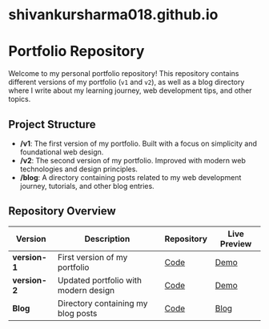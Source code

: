 # shivankursharma018.github.io

# Portfolio Repository

Welcome to my personal portfolio repository! This repository contains different versions of my portfolio (`v1` and `v2`), as well as a blog directory where I write about my learning journey, web development tips, and other topics.

## Project Structure

- **/v1**: The first version of my portfolio. Built with a focus on simplicity and foundational web design.
- **/v2**: The second version of my portfolio. Improved with modern web technologies and design principles.
- **/blog**: A directory containing posts related to my web development journey, tutorials, and other blog entries.

## Repository Overview

| Version             | Description                               | Repository                                                             | Live Preview                                             |
| ------------------- | ----------------------------------------- | ---------------------------------------------------------------------- | -------------------------------------------------------- |
| **version-1**       | First version of my portfolio             | [Code](https://github.com/shivankursharma018/portfolio/tree/main/v1)   | [Demo](https://shivankursharma018.github.io/v1/)         |
| **version-2**       | Updated portfolio with modern design      | [Code](https://github.com/shivankursharma018/portfolio/tree/main/v2)   | [Demo](https://shivankursharma018.github.io/v2/)         |
| **Blog**            | Directory containing my blog posts        | [Code](https://github.com/shivankursharma018/portfolio/tree/main/blog) | [Blog](https://shivankursharma018.github.io/blog/)       |

